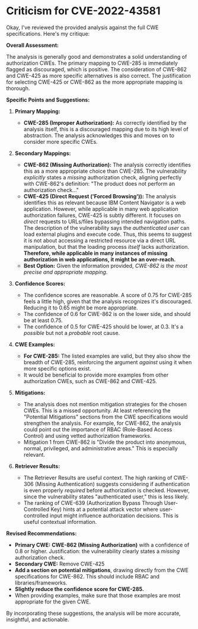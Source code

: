 # Criticism for CVE-2022-43581

Okay, I've reviewed the provided analysis against the full CWE specifications. Here's my critique:

**Overall Assessment:**

The analysis is generally good and demonstrates a solid understanding of authorization CWEs. The primary mapping to CWE-285 is immediately flagged as discouraged, which is positive. The consideration of CWE-862 and CWE-425 as more specific alternatives is also correct. The justification for selecting CWE-425 or CWE-862 as the more appropriate mapping is thorough.

**Specific Points and Suggestions:**

1.  **Primary Mapping:**
    *   **CWE-285 (Improper Authorization):** As correctly identified by the analysis itself, this is a discouraged mapping due to its high level of abstraction. The analysis acknowledges this and moves on to consider more specific CWEs.

2.  **Secondary Mappings:**
    *   **CWE-862 (Missing Authorization):** The analysis correctly identifies this as a more appropriate choice than CWE-285. The vulnerability *explicitly* states a *missing* authorization check, aligning perfectly with CWE-862's definition: "The product does not perform an authorization check..."
    *   **CWE-425 (Direct Request ('Forced Browsing')):** The analysis identifies this as relevant because IBM Content Navigator is a web application. However, while applicable in many web application authorization failures, CWE-425 is subtly different. It focuses on *direct* requests to URLs/files bypassing intended navigation paths. The description of the vulnerability says the *authenticated user* can load external plugins and execute code. Thus, this seems to suggest it is not about accessing a restricted resource via a direct URL manipulation, but that the loading process *itself* lacks authorization. **Therefore, while applicable in many instances of missing authorization in web applications, it might be an over-reach.**
    *   **Best Option:** Given the information provided, *CWE-862 is the most precise and appropriate mapping*.

3.  **Confidence Scores:**
    *   The confidence scores are reasonable. A score of 0.75 for CWE-285 feels a little high, given that the analysis recognizes it's discouraged. Reducing it to 0.65 might be more appropriate.
    *   The confidence of 0.6 for CWE-862 is on the lower side, and should be at least 0.75.
    *   The confidence of 0.5 for CWE-425 should be lower, at 0.3. It's a *possible* but not a *probable* root cause.

4.  **CWE Examples:**
    *   **For CWE-285:** The listed examples are valid, but they also show the breadth of CWE-285, reinforcing the argument *against* using it when more specific options exist.
    *   It would be beneficial to provide more examples from other authorization CWEs, such as CWE-862 and CWE-425.

5.  **Mitigations:**
    *   The analysis does not mention mitigation strategies for the chosen CWEs. This is a missed opportunity. At least referencing the "Potential Mitigations" sections from the CWE specifications would strengthen the analysis. For example, for CWE-862, the analysis could point out the importance of RBAC (Role-Based Access Control) and using vetted authorization frameworks.
    *   Mitigation 1 from CWE-862 is "Divide the product into anonymous, normal, privileged, and administrative areas." This is especially relevant.

6.  **Retriever Results:**
    *   The Retriever Results are useful context.  The high ranking of CWE-306 (Missing Authentication) suggests considering if authentication is even properly *required* before authorization is checked. However, since the vulnerability states "authenticated user," this is less likely.
    *   The ranking of CWE-639 (Authorization Bypass Through User-Controlled Key) hints at a potential attack vector where user-controlled input might influence authorization decisions. This is useful contextual information.

**Revised Recommendations:**

*   **Primary CWE:** **CWE-862 (Missing Authorization)** with a confidence of 0.8 or higher. Justification: the vulnerability clearly states a *missing* authorization check.
*   **Secondary CWE:** Remove CWE-425
*   **Add a section on potential mitigations**, drawing directly from the CWE specifications for CWE-862. This should include RBAC and libraries/frameworks.
*   **Slightly reduce the confidence score for CWE-285.**
*   When providing examples, make sure that those examples are most appropriate for the given CWE.

By incorporating these suggestions, the analysis will be more accurate, insightful, and actionable.